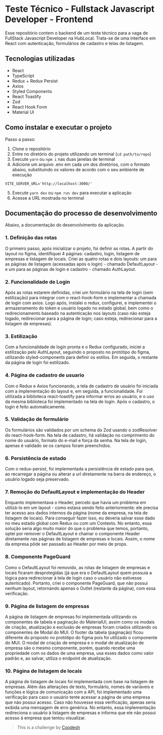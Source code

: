 # Teste Técnico - Fullstack Javascript Developer - Frontend

Esse repositório contem o backend de um teste técnico para a vaga de FullStack Javascript Developer na HubLocal. Trata-se de uma interface em React com autenticação, formulários de cadastro e telas de listagem.

## Tecnologias utilizadas

- React
- TypeScript
- Redux + Redux Persist
- Axios
- Styled Components
- React Toastify
- Zod
- React Hook Form
- Material UI

## Como instalar e executar o projeto

Passo a passo:

1. Clone o repositório
2. Entre no diretório do projeto utilizando um terminal (`cd path/to/repo`)
3. Execute `yarn` ou `npm i` nas duas janelas de terminal
4. Adicione um arquivo .env em cada um dos diretórios, com o formato abaixo, substituindo os valores de acordo com o seu ambiente de execução

```shell
VITE_SERVER_URL='http://localhost:3000/'
```

5. Execute `yarn dev` ou `npm run dev` para executar a aplicação
6. Acesse a URL mostrada no terminal

## Documentação do processo de desenvolvimento

Abaixo, a documentação do desenvolvimento da aplicação.

### 1. Definição das rotas

O primeiro passo, após inicializar o projeto, foi definir as rotas. A partir do layout no figma, identifiquei 4 páginas: cadastro, login, listagem de empresas e listagem de locais.
Criei as quatro rotas e dois layouts: um para as páginas de listagem (acessadas após o login) - chamado DefaultLayout - e um para as páginas de login e cadastro - chamado AuthLayout.

### 2. Funcionalidade de Login

Após as rotas estarem definidas, criei um formulário na tela de login (sem estilização) para integrar com o react-hook-form e implementar a chamada de login com axios.
Logo após, instalei o redux, configurei, e implementei o armazenamento do token e usuário logado no estado global, bem como o redirecionamento baseado na autenticação nos layouts (caso não esteja logado, redirecionar para a página de login; caso esteja, redirecionar para a listagem de empresas).

### 3. Estilização

Com a funcionalidade de login pronta e o Redux configurado, iniciei a estilização pelo AuthLayout, seguindo o proposto no protótipo do figma, utilizando styled-components para definir os estilos.
Em seguida, o restante da página de login foi estilizado.

### 4. Página de cadastro de usuario

Com o Redux e Axios funcionando, a tela de cadastro de usuário foi iniciada com a implementação do layout e, em seguida, a funcionalidade.
Foi utilizada a biblioteca react-toastify para informar erros ao usuário, e o uso da mesma biblioteca foi implementado na tela de login.
Após o cadastro, o login é feito automaticamente.

### 5. Validação de formulário

Os formulários são validados por um schema do Zod usando o zodResolver do react-hook-form.
Na tela de cadastro, há validação no comprimento do nome do usuário, formato do e-mail e força da senha.
Na tela de login, apenas é validado se os campos foram preenchidos.

### 6. Persistência de estado

Com o redux-persist, foi implementada a persistência de estado para que, ao recarregar a página ou alterar a url diretamente na barra de endereço, o usuário logado seja preservado.

### 7. Remoção do DefaultLayout e implementação do Header

Enquanto implementava o Header, percebi que havia um problema em utilizá-lo em um layout - como estava sendo feito anteriormente: ele precisa ter acesso aos dados internos da página (nome da empresa, na tela de listagem de locais).
Para conseguir fazer isso, eu deveria salvar esse dado no meu estado global com Redux ou com um Contexto. No entanto, essa solução seria algo muito maior do que o problema que temos, portanto, optei por remover o DefaultLayout e chamar o componente Header diretamente nas páginas de listagem de empresas e locais.
Assim, o nome da empresa pôde ser passado ao Header por meio de props.

### 8. Componente PageGuard

Como o DefaultLayout foi removido, as rotas de listagem de empresas e locais ficaram desprotegidas (já que era o DefaultLayout quem possuia a lógica para redirecionar à tela de login caso o usuário não estivesse autenticado).
Portanto, criei o componente PageGuard, que não possui nenhum layout, retornando apenas o Outlet (restante da página), com essa verificação.

### 9. Página de listagem de empresas

A página de listagem de empresas foi implementada utilizando os componentes de tabela e paginação do MaterialUI, assim como os modais de criação, atualização e exclusão de empresas foram criados utilizando os componentes de Modal do MUI.
O footer da tabela (paginação) ficou diferente do proposto no protótipo do figma pois foi utilizado o componente do MUI.
O modal de criação de empresa e o modal de atualização de empresa são o mesmo componente, porém, quando recebe uma propriedade com os dados de uma empresa, usa esses dados como valor padrão e, ao salvar, utiliza o endpoint de atualização.

### 10. Página de listagem de locais

A página de listagem de locais foi implementada com base na listagem de empresas. Além das alterações de texto, formulário, nomes de variáveis e funções e lógica de comunicação com a API, foi implementado uma verificação para caso o usuário tente acessar a página de uma empresa que não possui acesso.
Caso não houvesse essa verificação, apenas seria exibida uma mensagem de erro genérica. No entanto, essa implementação redireciona o usuário à listagem de empresas e informa que ele não possui acesso à empresa que tentou visualizar.

> This is a challenge by [Coodesh](https://coodesh.com/)
